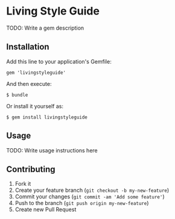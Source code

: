 # Living Style Guide

TODO: Write a gem description

## Installation

Add this line to your application's Gemfile:

    gem 'livingstyleguide'

And then execute:

    $ bundle

Or install it yourself as:

    $ gem install livingstyleguide

## Usage

TODO: Write usage instructions here

## Contributing

1. Fork it
2. Create your feature branch (`git checkout -b my-new-feature`)
3. Commit your changes (`git commit -am 'Add some feature'`)
4. Push to the branch (`git push origin my-new-feature`)
5. Create new Pull Request
